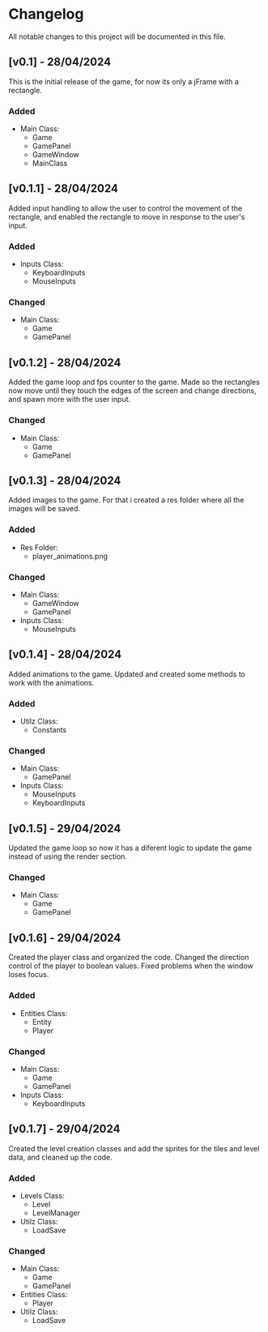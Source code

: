 # Changelog
All notable changes to this project will be documented in this file.
 
## [v0.1] - 28/04/2024
 
This is the initial release of the game, for now its only a jFrame with a rectangle.
 
### Added
- Main Class:
  - Game
  - GamePanel
  - GameWindow
  - MainClass

## [v0.1.1] - 28/04/2024
 
Added input handling to allow the user to control the movement of the rectangle, and enabled the rectangle to move in response to the user's input.
 
### Added
- Inputs Class:
  - KeyboardInputs
  - MouseInputs

### Changed
- Main Class:
  - Game
  - GamePanel

## [v0.1.2] - 28/04/2024
 
Added the game loop and fps counter to the game. Made so the rectangles now move until they touch the edges of the screen and change directions, and spawn more with the user input.
 
### Changed
- Main Class:
  - Game
  - GamePanel

## [v0.1.3] - 28/04/2024
 
Added images to the game. For that i created a res folder where all the images will be saved.

### Added
- Res Folder:
  - player_animations.png
### Changed
- Main Class:
  - GameWindow
  - GamePanel
- Inputs Class:
  - MouseInputs

## [v0.1.4] - 28/04/2024
 
Added animations to the game. Updated and created some methods to work with the animations.

### Added
- Utilz Class:
  - Constants
### Changed
- Main Class:
  - GamePanel
- Inputs Class:
  - MouseInputs
  - KeyboardInputs

## [v0.1.5] - 29/04/2024
 
Updated the game loop so now it has a diferent logic to update the game instead of using the render section.

### Changed
- Main Class:
  - Game
  - GamePanel

## [v0.1.6] - 29/04/2024
 
Created the player class and organized the code. Changed the direction control of the player to boolean values. Fixed problems when the window loses focus.

### Added
- Entities Class:
  - Entity
  - Player
### Changed
- Main Class:
  - Game
  - GamePanel
- Inputs Class:
  - KeyboardInputs

## [v0.1.7] - 29/04/2024
 
Created the level creation classes and add the sprites for the tiles and level data, and cleaned up the code.

### Added
- Levels Class:
  - Level
  - LevelManager
- Utilz Class:
  - LoadSave
### Changed
- Main Class:
  - Game
  - GamePanel
- Entities Class:
  - Player
- Utilz Class:
  - LoadSave